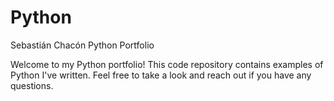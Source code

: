 # Python
Sebastián Chacón Python Portfolio

Welcome to my Python portfolio! This code repository contains examples of Python I've written. Feel free to take a look and reach out if you have any questions.
